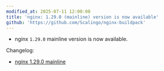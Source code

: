 ```yaml
---
modified_at: 2025-07-11 12:00:00
title: 'nginx: 1.29.0 (mainline) version is now available'
github: 'https://github.com/Scalingo/nginx-buildpack'
---
```


- nginx `1.29.0` mainline version is now available.

Changelog:
- [nginx 1.29.0 mainline](https://nginx.org/en/CHANGES)
